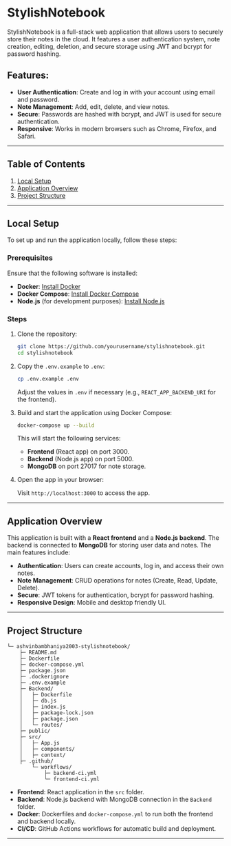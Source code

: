 # StylishNotebook

StylishNotebook is a full-stack web application that allows users to securely store their notes in the cloud. It features a user authentication system, note creation, editing, deletion, and secure storage using JWT and bcrypt for password hashing.

## Features:
- **User Authentication**: Create and log in with your account using email and password.
- **Note Management**: Add, edit, delete, and view notes.
- **Secure**: Passwords are hashed with bcrypt, and JWT is used for secure authentication.
- **Responsive**: Works in modern browsers such as Chrome, Firefox, and Safari.

---

## Table of Contents
1. [Local Setup](#local-setup)
2. [Application Overview](#application-overview)
3. [Project Structure](#project-structure)

---

## Local Setup

To set up and run the application locally, follow these steps:

### Prerequisites

Ensure that the following software is installed:
- **Docker**: [Install Docker](https://www.docker.com/get-started)
- **Docker Compose**: [Install Docker Compose](https://docs.docker.com/compose/install/)
- **Node.js** (for development purposes): [Install Node.js](https://nodejs.org/)

### Steps

1. Clone the repository:

   ```bash
   git clone https://github.com/yourusername/stylishnotebook.git
   cd stylishnotebook
   ```

2. Copy the `.env.example` to `.env`:

   ```bash
   cp .env.example .env
   ```

   Adjust the values in `.env` if necessary (e.g., `REACT_APP_BACKEND_URI` for the frontend).

3. Build and start the application using Docker Compose:

   ```bash
   docker-compose up --build
   ```

   This will start the following services:
   - **Frontend** (React app) on port 3000.
   - **Backend** (Node.js app) on port 5000.
   - **MongoDB** on port 27017 for note storage.

4. Open the app in your browser:

   Visit `http://localhost:3000` to access the app.

---

## Application Overview

This application is built with a **React frontend** and a **Node.js backend**. The backend is connected to **MongoDB** for storing user data and notes. The main features include:

- **Authentication**: Users can create accounts, log in, and access their own notes.
- **Note Management**: CRUD operations for notes (Create, Read, Update, Delete).
- **Secure**: JWT tokens for authentication, bcrypt for password hashing.
- **Responsive Design**: Mobile and desktop friendly UI.

---

## Project Structure

```plaintext
└─ ashvinbambhaniya2003-stylishnotebook/
    ├─ README.md
    ├─ Dockerfile
    ├─ docker-compose.yml
    ├─ package.json
    ├─ .dockerignore
    ├─ .env.example
    ├─ Backend/
    │   ├─ Dockerfile
    │   ├─ db.js
    │   ├─ index.js
    │   ├─ package-lock.json
    │   ├─ package.json
    │   └─ routes/
    ├─ public/
    ├─ src/
    │   ├─ App.js
    │   ├─ components/
    │   ├─ context/
    ├─ .github/
        └─ workflows/
            ├─ backend-ci.yml
            └─ frontend-ci.yml
```

- **Frontend**: React application in the `src` folder.
- **Backend**: Node.js backend with MongoDB connection in the `Backend` folder.
- **Docker**: Dockerfiles and `docker-compose.yml` to run both the frontend and backend locally.
- **CI/CD**: GitHub Actions workflows for automatic build and deployment.

---
